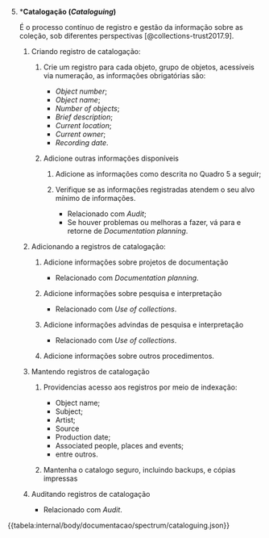 5.  \***Catalogação (_Cataloguing_)**

    É o processo contínuo de registro e gestão da informação sobre as coleção, sob diferentes perspectivas [@collections-trust2017.9].

    1.  Criando registro de catalogação:

        1.  Crie um registro para cada objeto, grupo de objetos, acessíveis via numeração, as informações obrigatórias são:

            - _Object number_;
            - _Object name_;
            - _Number of objects_;
            - _Brief description_;
            - _Current location_;
            - _Current owner_;
            - _Recording date_.

        2.  Adicione outras informações disponíveis

            1.  Adicione as informações como descrita no Quadro 5 a seguir;

            2.  Verifique se as informações registradas atendem o seu alvo mínimo de informações.
                - Relacionado com _Audit_;
                - Se houver problemas ou melhoras a fazer, vá para e retorne de _Documentation planning_.

    2.  Adicionando a registros de catalogação:

        1.  Adicione informações sobre projetos de documentação

            - Relacionado com _Documentation planning_.

        2.  Adicione informações sobre pesquisa e interpretação

            - Relacionado com _Use of collections_.

        3.  Adicione informações advindas de pesquisa e interpretação

            - Relacionado com _Use of collections_.

        4.  Adicione informações sobre outros procedimentos.

    3.  Mantendo registros de catalogação

        1.  Providencias acesso aos registros por meio de indexação:

            - Object name;
            - Subject;
            - Artist;
            - Source
            - Production date;
            - Associated people, places and events;
            - entre outros.

        2.  Mantenha o catalogo seguro, incluindo backups, e cópias impressas

    4.  Auditando registros de catalogação

        - Relacionado com _Audit_.

{{tabela:internal/body/documentacao/spectrum/cataloguing.json}}

